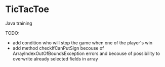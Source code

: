 # TicTacToe
Java training

TODO:
- add condition who will stop the game when one of the player's win
- add method checkIfCanPutSign becouse of ArrayIndexOutOfBoundsException errors and becouse of possibility to overwrite already selected fields in array

